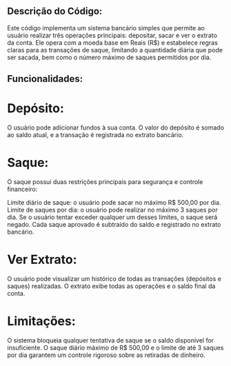 ## Descrição do Código:

Este código implementa um sistema bancário simples que permite ao usuário realizar três operações principais: depositar, sacar e ver o extrato da conta. Ele opera com a moeda base em Reais (R$) e estabelece regras claras para as transações de saque, limitando a quantidade diária que pode ser sacada, bem como o número máximo de saques permitidos por dia.

## Funcionalidades:
# Depósito:
O usuário pode adicionar fundos à sua conta. O valor do depósito é somado ao saldo atual, e a transação é registrada no extrato bancário.

# Saque:
O saque possui duas restrições principais para segurança e controle financeiro:

Limite diário de saque: o usuário pode sacar no máximo R$ 500,00 por dia.
Limite de saques por dia: o usuário pode realizar no máximo 3 saques por dia.
Se o usuário tentar exceder qualquer um desses limites, o saque será negado. Cada saque aprovado é subtraído do saldo e registrado no extrato bancário.
# Ver Extrato:
O usuário pode visualizar um histórico de todas as transações (depósitos e saques) realizadas. O extrato exibe todas as operações e o saldo final da conta.

# Limitações:
O sistema bloqueia qualquer tentativa de saque se o saldo disponível for insuficiente.
O saque diário máximo de R$ 500,00 e o limite de até 3 saques por dia garantem um controle rigoroso sobre as retiradas de dinheiro.
